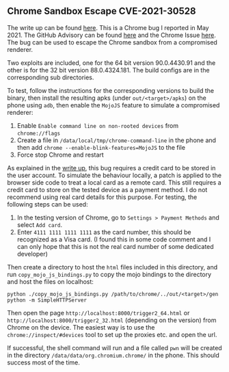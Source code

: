 ## Chrome Sandbox Escape CVE-2021-30528

The write up can be found [here](https://securitylab.github.com/research/chrome_sbx_java). This is a Chrome bug I reported in May 2021. The GitHub Advisory can be found [here](https://securitylab.github.com/advisories/GHSL-2021-124-chrome) and the Chrome Issue [here](https://bugs.chromium.org/p/chromium/issues/detail?id=1206329). The bug can be used to escape the Chrome sandbox from a compromised renderer.

Two exploits are included, one for the 64 bit version 90.0.4430.91 and the other is for the 32 bit version 88.0.4324.181. The build configs are in the corresponding sub directories.

To test, follow the instructions for the corresponding versions to build the binary, then install the resulting apks (under `out/<target>/apks`) on the phone using `adb`, then enable the `MojoJS` feature to simulate a compromised renderer:

1. Enable `Enable command line on non-rooted devices` from `chrome://flags`
2. Create a file in `/data/local/tmp/chrome-command-line` in the phone and then add `chrome --enable-blink-features=MojoJS` to the file
3. Force stop Chrome and restart

As explained in the [write up](https://securitylab.github.com/research/chrome_sbx_java), this bug requires a credit card to be stored in the user account. To simulate the behaviour locally, a patch is applied to the browser side code to treat a local card as a remote card. This still requires a credit card to store on the tested device as a payment method. I do not recommend using real card details for this purpose. For testing, the following steps can be used:

1. In the testing version of Chrome, go to `Settings > Payment Methods` and select `Add card`.
2. Enter `4111 1111 1111 1111` as the card number, this should be recognized as a Visa card. (I found this in some code comment and I can only hope that this is not the real card number of some dedicated developer)

Then create a directory to host the `html` files included in this directory, and run `copy_mojo_js_bindings.py` to copy the mojo bindings to the directory and host the files on localhost:

```
python ./copy_mojo_js_bindings.py /path/to/chrome/../out/<target>/gen
python -m SimpleHTTPServer
```

Then open the page `http://localhost:8000/trigger2_64.html` or `http://localhost:8000/trigger2_32.html` (depending on the version) from Chrome on the device. The easiest way is to use the `chrome://inspect/#devices` tool to set up the proxies etc. and open the url.

If successful, the shell command will run and a file called `pwn` will be created in the directory `/data/data/org.chromium.chrome/` in the phone. This should success most of the time.

